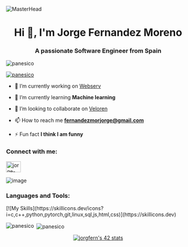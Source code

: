 ![MasterHead](https://user-images.githubusercontent.com/74038190/225813708-98b745f2-7d22-48cf-9150-083f1b00d6c9.gif)
<h1 align="center">Hi 👋, I'm Jorge Fernandez Moreno</h1>
<h3 align="center">A passionate Software Engineer from Spain</h3>

<p align="left"> <img src="https://komarev.com/ghpvc/?username=panesico&label=Profile%20views&color=0e75b6&style=flat" alt="panesico" /> </p>

<p align="left"> <a href="https://github.com/ryo-ma/github-profile-trophy"><img src="https://github-profile-trophy.vercel.app/?username=panesico&theme=monokai" alt="panesico" /></a> </p>

- 🔭 I’m currently working on [Webserv](https://github.com/YD-S/Webserv)

- 🌱 I’m currently learning **Machine learning**

- 👯 I’m looking to collaborate on [Veloren](https://github.com/veloren/veloren.git)

- 📫 How to reach me **fernandezmorjorge@gmail.com**

- ⚡ Fun fact **I think I am funny**

<h3 align="left">Connect with me:</h3>
<p align="left">
<a href="https://linkedin.com/in/jorge-fernandez-mor" target="blank"><img align="center" src="https://raw.githubusercontent.com/rahuldkjain/github-profile-readme-generator/master/src/images/icons/Social/linked-in-alt.svg" alt="jorge-fernandez-mor" height="30" width="40" /></a>
</p>

![image](https://user-images.githubusercontent.com/74038190/212284158-e840e285-664b-44d7-b79b-e264b5e54825.gif)

<h3 align="left">Languages and Tools:</h3>
[![My Skills](https://skillicons.dev/icons?i=c,c++,python,pytorch,git,linux,sql,js,html,css)](https://skillicons.dev)

<p><img align="left" src="https://github-readme-stats.vercel.app/api/top-langs?username=panesico&show_icons=true&locale=en&layout=compact" alt="panesico" /></p>

<p>&nbsp;<img align="center" src="https://github-readme-stats.vercel.app/api?username=panesico&show_icons=true&locale=en" alt="panesico" /></p>

<p align="center">
  <a href="https://github.com/oakoudad/badge42"><img src="https://badge.mediaplus.ma/binary/jorgfern?1337Badge=off&UM6P=off" alt="jorgfern's 42 stats" /></a>
</p>
